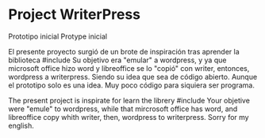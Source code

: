 # Project WriterPress
Prototipo inicial
Protype inicial

El presente proyecto surgió de un brote de inspiración tras aprender la biblioteca #include <fstream>
Su objetivo era "emular" a wordpress, y ya que microsoft office hizo word y libreoffice se lo "copió" con writer,
entonces, wordpress a writerpress.
Siendo su idea que sea de código abierto. Aunque el prototipo solo es una idea. Muy poco código para siquiera ser programa.

The present project is inspirate for learn the librery #include <fstream>
Your objetive were "emule" to wordpress, while that mircrosoft office has word, and libreoffice copy whith writer,
then, wordpress to writerpress. Sorry for my english.

